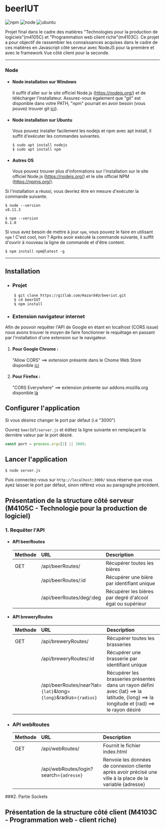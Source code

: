 # beerIUT
 ![npm](https://img.shields.io/badge/npm-6.14.5-blue) 
 ![node](https://img.shields.io/badge/node-12.16.3-brightgreen)
 ![ubuntu](https://img.shields.io/badge/ubuntu-18.04-red)

 
 
Projet final dans le cadre des matières "Technologies pour la production de logiciels"(m4105C) et "Programmation web client riche"(m4103C).
Ce projet a pour objectif de rassembler les connaissances acquises dans le cadre de ces matières en Javascript côté serveur avec NodeJS pour la première
et avec le framework Vue côté client pour la seconde.

---

### Node
- #### Node installation sur Windows

  Il suffit d'aller sur le site officiel Node.js (https://nodejs.org/) et de télécharger l'installateur.
  Assurez-vous également que "git" est disponible dans votre PATH, "npm" pourrait en avoir besoin (vous pouvez trouver git [ici](https://git-scm.com/)).

- #### Node installation sur Ubuntu

  Vous pouvez installer facilement les nodejs et npm avec apt install, il suffit d'exécuter les commandes suivantes.

      $ sudo apt install nodejs
      $ sudo apt install npm

- #### Autres OS
  Vous pouvez trouver plus d'informations sur l'installation sur le site officiel Node.js (https://nodejs.org/) et le site officiel NPM (https://npmjs.org/).

Si l'installation a réussi, vous devriez être en mesure d'exécuter la commande suivante.

    $ node --version
    v8.11.3

    $ npm --version
    6.1.0

Si vous avez besoin de mettre à jour `npm`, vous pouvez le faire en utilisant `npm` ! C'est cool, non ? Après avoir exécuté la commande suivante, il suffit d'ouvrir à nouveau la ligne de commande et d'être content.
    
    $ npm install npm@latest -g


---

## Installation
- ### Projet

```shell script
    $ git clone https://gitlab.com/Hazard4U/beeriut.git
    $ cd beerIUT
    $ npm install
```
    
- ### Extension navigateur internet

Afin de pouvoir requêter l'API de Google en étant en localhost (CORS issue) nous avons trouver le moyen de faire fonctionner 
le requêtage en passant par l'installation d'une extension sur le navigateur.

1. #### Pour Google Chrome : 
    "Allow CORS" ==> extension présente dans le Chome Web Store disponible [ici](https://chrome.google.com/webstore/detail/allow-cors-access-control/lhobafahddgcelffkeicbaginigeejlf?hl=fr)
2. #### Pour Firefox : 
    "CORS Everywhere" ==> extension présente sur addons.mozilla.org disponible [là](https://addons.mozilla.org/fr/firefox/addon/cors-everywhere/?src=search)

## Configurer l'application
Si vous désirez changer le port par défaut (i.e "3000") 

Ouvrez `beerIUT/server.js` et éditez la ligne suivante en remplaçant la dernière valeur par le port désiré. 

```javascript
const port = process.argv[2] || 3000;
```

## Lancer l'application

    $ node server.js

Puis connectez-vous sur `http://localhost:3000/` sous réserve que vous ayez laisser le port par défaut, 
sinon référez vous au paragraghe précédent.


## Présentation de la structure côté serveur (M4105C - Technologie pour la production de logiciel)

### 1. Requêter l'API
- #### API beerRoutes
    
    |  Methode  |          URL             | Description                                               |
    |:----------|:-------------------------| :---------------------------------------------------------|
    | GET       | /api/beerRoutes/         | Récupérer toutes les bières                               |
    |           | /api/beerRoutes/:id      | Récupérer une bière par identifiant unique                |
    |           | /api/beerRoutes/deg/:deg | Récupérer les bières par degré d'alcool égal ou supérieur |
    
- #### API breweryRoutes
    
    |  Methode  |          URL                | Description                     |
    |:----------|:----------------------------| :-------------------------------|
    | GET       | /api/breweryRoutes/         | Récupérer toutes les brasseries |
    |           | /api/breweryRoutes/:id      | Récupérer une brasserie par identifiant unique |
    |           | /api/beerRoutes/near?lat=`{lat}`&long=`{long}`&radius=`{radius}` | Récupérer les brasseries présentes dans un rayon défini avec {lat} ==> la latitude, {long} ==> la longitude et {rad} ==> le rayon désiré |

- ### API webRoutes
    
    |  Methode  |            URL          | Description                   |
    |:----------|:------------------------| :-----------------------------|
    | GET       | /api/webRoutes/         | Fournit le fichier index.html |
    |           | /api/webRoutes/login?search=`{adresse}`      | Renvoie les données de connexion cliente après avoir précisé une ville à la place de la variable {adresse} |
    

###2. Partie Sockets

## Présentation de la structure côté client (M4103C - Programmation web - client riche)


